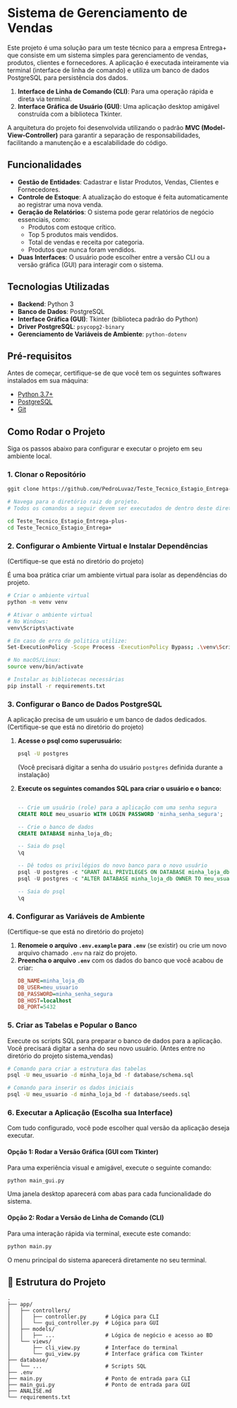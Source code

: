 # Sistema de Gerenciamento de Vendas

Este projeto é uma solução para um teste técnico para a empresa Entrega+ que consiste em um sistema simples para gerenciamento de vendas, produtos, clientes e fornecedores. A aplicação é executada inteiramente via terminal (interface de linha de comando) e utiliza um banco de dados PostgreSQL para persistência dos dados.

1.  **Interface de Linha de Comando (CLI)**: Para uma operação rápida e direta via terminal.
2.  **Interface Gráfica de Usuário (GUI)**: Uma aplicação desktop amigável construída com a biblioteca Tkinter.

A arquitetura do projeto foi desenvolvida utilizando o padrão **MVC (Model-View-Controller)** para garantir a separação de responsabilidades, facilitando a manutenção e a escalabilidade do código.

## Funcionalidades

* **Gestão de Entidades**: Cadastrar e listar Produtos, Vendas, Clientes e Fornecedores.
* **Controle de Estoque**: A atualização do estoque é feita automaticamente ao registrar uma nova venda.
* **Geração de Relatórios**: O sistema pode gerar relatórios de negócio essenciais, como:
    * Produtos com estoque crítico.
    * Top 5 produtos mais vendidos.
    * Total de vendas e receita por categoria.
    * Produtos que nunca foram vendidos.
* **Duas Interfaces**: O usuário pode escolher entre a versão CLI ou a versão gráfica (GUI) para interagir com o sistema.

## Tecnologias Utilizadas

* **Backend**: Python 3
* **Banco de Dados**: PostgreSQL
* **Interface Gráfica (GUI)**: Tkinter (biblioteca padrão do Python)
* **Driver PostgreSQL**: `psycopg2-binary`
* **Gerenciamento de Variáveis de Ambiente**: `python-dotenv`

## Pré-requisitos

Antes de começar, certifique-se de que você tem os seguintes softwares instalados em sua máquina:
* [Python 3.7+](https://www.python.org/downloads/)
* [PostgreSQL](https://www.postgresql.org/download/)
* [Git](https://git-scm.com/downloads)

## Como Rodar o Projeto

Siga os passos abaixo para configurar e executar o projeto em seu ambiente local.

### 1. Clonar o Repositório
```bash
ggit clone https://github.com/PedroLuvaz/Teste_Tecnico_Estagio_Entrega-.git

# Navega para o diretório raiz do projeto. 
# Todos os comandos a seguir devem ser executados de dentro deste diretório.

cd Teste_Tecnico_Estagio_Entrega-plus-
cd Teste_Tecnico_Estagio_Entrega+
```

### 2. Configurar o Ambiente Virtual e Instalar Dependências
(Certifique-se que está no diretório do projeto)

É uma boa prática criar um ambiente virtual para isolar as dependências do projeto.

```bash
# Criar o ambiente virtual
python -m venv venv

# Ativar o ambiente virtual
# No Windows:
venv\Scripts\activate

# Em caso de erro de politica utilize:
Set-ExecutionPolicy -Scope Process -ExecutionPolicy Bypass; .\venv\Scripts\Activate.ps1

# No macOS/Linux:
source venv/bin/activate

# Instalar as bibliotecas necessárias
pip install -r requirements.txt
```

### 3. Configurar o Banco de Dados PostgreSQL

A aplicação precisa de um usuário e um banco de dados dedicados.
(Certifique-se que está no diretório do projeto)

1.  **Acesse o psql como superusuário:**
    ```bash
    psql -U postgres
    ```
    
    (Você precisará digitar a senha do usuário `postgres` definida durante a instalação)

2.  **Execute os seguintes comandos SQL para criar o usuário e o banco:**
    ```sql
    
    -- Crie um usuário (role) para a aplicação com uma senha segura
    CREATE ROLE meu_usuario WITH LOGIN PASSWORD 'minha_senha_segura';
    
    -- Crie o banco de dados
    CREATE DATABASE minha_loja_db;
    
    -- Saia do psql
    \q
    ```
    ```sql
    -- Dê todos os privilégios do novo banco para o novo usuário
    psql -U postgres -c "GRANT ALL PRIVILEGES ON DATABASE minha_loja_db TO meu_usuario;"
    psql -U postgres -c "ALTER DATABASE minha_loja_db OWNER TO meu_usuario;"

    -- Saia do psql
    \q
    ```

### 4. Configurar as Variáveis de Ambiente
(Certifique-se que está no diretório do projeto)

1.  **Renomeie o arquivo `.env.example` para `.env`** (se existir) ou crie um novo arquivo chamado `.env` na raiz do projeto.
2.  **Preencha o arquivo `.env`** com os dados do banco que você acabou de criar:
    ```ini
    DB_NAME=minha_loja_db
    DB_USER=meu_usuario
    DB_PASSWORD=minha_senha_segura
    DB_HOST=localhost
    DB_PORT=5432
    ```

### 5. Criar as Tabelas e Popular o Banco

Execute os scripts SQL para preparar o banco de dados para a aplicação. Você precisará digitar a senha do seu novo usuário. (Antes entre no diretório do projeto sistema_vendas)

```bash
# Comando para criar a estrutura das tabelas
psql -U meu_usuario -d minha_loja_bd -f database/schema.sql

# Comando para inserir os dados iniciais
psql -U meu_usuario -d minha_loja_bd -f database/seeds.sql
```

### 6. Executar a Aplicação (Escolha sua Interface)

Com tudo configurado, você pode escolher qual versão da aplicação deseja executar.

#### Opção 1: Rodar a Versão Gráfica (GUI com Tkinter)

Para uma experiência visual e amigável, execute o seguinte comando:

```bash
python main_gui.py
```
Uma janela desktop aparecerá com abas para cada funcionalidade do sistema.

#### Opção 2: Rodar a Versão de Linha de Comando (CLI)

Para uma interação rápida via terminal, execute este comando:

```bash
python main.py
```
O menu principal do sistema aparecerá diretamente no seu terminal.

## 📂 Estrutura do Projeto

```
.
├── app/
│   ├── controllers/
│   │   ├── controller.py      # Lógica para CLI
│   │   └── gui_controller.py  # Lógica para GUI
│   ├── models/
│   │   ├── ...                # Lógica de negócio e acesso ao BD
│   └── views/
│       ├── cli_view.py        # Interface do terminal
│       └── gui_view.py        # Interface gráfica com Tkinter
├── database/
│   └── ...                    # Scripts SQL
├── .env
├── main.py                    # Ponto de entrada para CLI
├── main_gui.py                # Ponto de entrada para GUI
├── ANALISE.md
└── requirements.txt
```
